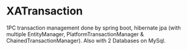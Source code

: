 # XATransaction
1PC transaction management done by spring boot, hibernate jpa (with multiple EntityManager, PlatformTransactionManager &amp; ChainedTransactionManager). Also with 2 Databases on MySql.
